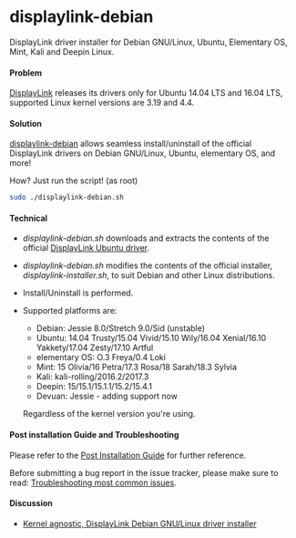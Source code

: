 # displaylink-debian

DisplayLink driver installer for Debian GNU/Linux, Ubuntu, Elementary OS,
Mint, Kali and Deepin Linux.


#### Problem

[DisplayLink][] releases its drivers only for Ubuntu 14.04 LTS and 16.04 LTS,
supported Linux kernel versions are 3.19 and 4.4.


#### Solution

[displaylink-debian][] allows seamless install/uninstall of the official
DisplayLink drivers on Debian GNU/Linux, Ubuntu, elementary OS, and more!

How?  Just run the script! (as root)

```sh
sudo ./displaylink-debian.sh
```


#### Technical

* _displaylink-debian.sh_ downloads and extracts the contents of the
  official [DisplayLink Ubuntu driver][upstream].

* _displaylink-debian.sh_ modifies the contents of the official installer,
  _displaylink-installer.sh_, to suit Debian and other Linux distributions.

*  Install/Uninstall is performed.

* Supported platforms are:

  * Debian: Jessie 8.0/Stretch 9.0/Sid (unstable)
  * Ubuntu: 14.04 Trusty/15.04 Vivid/15.10 Wily/16.04 Xenial/16.10 Yakkety/17.04 Zesty/17.10 Artful
  * elementary OS: O.3 Freya/0.4 Loki
  * Mint: 15 Olivia/16 Petra/17.3 Rosa/18 Sarah/18.3 Sylvia
  * Kali: kali-rolling/2016.2/2017.3
  * Deepin: 15/15.1/15.1.1/15.2/15.4.1
  * Devuan: Jessie - adding support now

  Regardless of the kernel version you're using.


#### Post installation Guide and Troubleshooting

Please refer to the [Post Installation Guide][PostInstall] for further
reference.

Before submitting a bug report in the issue tracker, please make sure to
read: [Troubleshooting most common issues][TroubleShooting].


#### Discussion

* [Kernel agnostic, DisplayLink Debian GNU/Linux driver installer][blog]


[DisplayLink]:        http://www.displaylink.com/
[upstream]:           http://www.displaylink.com/downloads/ubuntu.php
[blog]:               http://foolcontrol.org/?p=1777
[displaylink-debian]: https://github.com/AdnanHodzic/displaylink-debian
[PostInstall]:        https://github.com/AdnanHodzic/displaylink-debian/blob/master/post-install-guide.md
[TroubleShooting]:    https://github.com/AdnanHodzic/displaylink-debian/blob/master/post-install-guide.md#troubleshooting-most-common-issues
